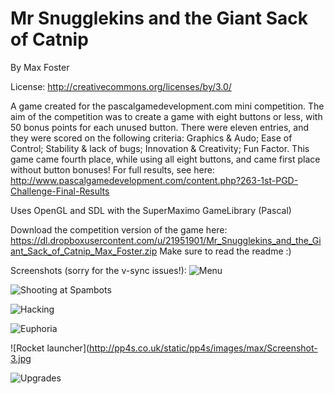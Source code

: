 Mr Snugglekins and the Giant Sack of Catnip
===========================================
By Max Foster

License: http://creativecommons.org/licenses/by/3.0/

A game created for the pascalgamedevelopment.com mini competition.
The aim of the competition was to create a game with eight buttons or less, with 50 bonus points for each unused button. There were eleven entries, and they were scored on the following criteria: Graphics & Audo; Ease of Control; Stability & lack of bugs; Innovation & Creativity; Fun Factor. This game came fourth place, while using all eight buttons, and came first place without button bonuses! For full results, see here: http://www.pascalgamedevelopment.com/content.php?263-1st-PGD-Challenge-Final-Results

Uses OpenGL and SDL with the SuperMaximo GameLibrary (Pascal)

Download the competition version of the game here: https://dl.dropboxusercontent.com/u/21951901/Mr_Snugglekins_and_the_Giant_Sack_of_Catnip_Max_Foster.zip
Make sure to read the readme :)

Screenshots (sorry for the v-sync issues!):
![Menu](http://pp4s.co.uk/static/pp4s/images/max/Screenshot-5.jpg)

![Shooting at Spambots](http://pp4s.co.uk/static/pp4s/images/max/Screenshot.jpg)

![Hacking](http://pp4s.co.uk/static/pp4s/images/max/Screenshot-1.jpg)

![Euphoria](http://pp4s.co.uk/static/pp4s/images/max/Screenshot-2.jpg)

![Rocket launcher](http://pp4s.co.uk/static/pp4s/images/max/Screenshot-3.jpg

![Upgrades](http://pp4s.co.uk/static/pp4s/images/max/Screenshot-4.jpg)

